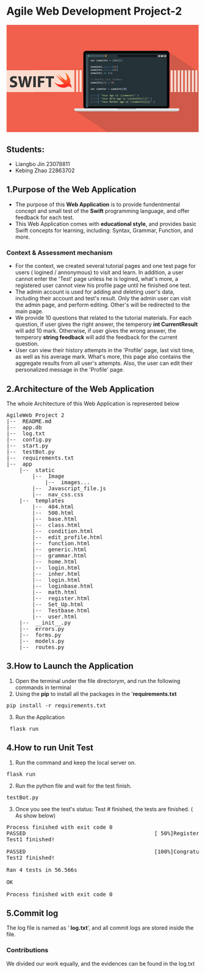 # Agile Web Development Project-2

![image info](./app/static/Image/swift_icoon.png)
## Students:
- Liangbo Jin  23078811
- Kebing Zhao  22863702

## 1.Purpose of the Web Application
- The purpose of this <b>Web Application</b> is to provide fundentmental concept and small test of the <b>Swift</b> programming 
language, and offer feedback for each test. 
- This Web Application comes with <b>educational style</b>, and provides basic Swift concepts for learning, including: Syntax, Grammar, Function, and more.   

### Context & Assessment mechanism
- For the context, we created several tutorial pages and one test page for users ( logined / annonymous) to visit and learn. In addition, a user cannot enter the 'Test' page unless he is logined, what's more, a registered user cannot view his profile page until he finished one test.
- The admin account is used for adding and deleting user's data, including their account and test's result. Only the admin user can visit the admin page, and perform editing. Other's will be redirected to the main page.
- We provide 10 questions that related to the tutorial materials. For each question, if user gives the right answer, the temperory <b>int CurrentResult</b> will add 10 mark. Otherwise, if user gives the wrong answer, the temperory <b>string feedback</b> will add the feedback for the current question.
- User can view their history attempts in the 'Profile' page, last visit time, as well as his average mark. What's more, this page also contains the aggregate results from all user's attempts. Also, the user can edit their personalized message in the 'Profile' page.




## 2.Architecture of the Web Application
The whole Architecture of this Web Application is represented below
<pre>
AgileWeb Project 2
|--  README.md
|--  app.db
|--  log.txt
|--  config.py
|--  start.py
|--  testBot.py
|--  requirements.txt
|--  app
    |--  static
        |--  Image
            |--  images...
        |--  Javascript_file.js
        |--  nav_css.css
    |--  templates
        |--  404.html
        |--  500.html
        |--  base.html
        |--  class.html
        |--  condition.html
        |--  edit_profile.html
        |--  function.html
        |--  generic.html
        |--  grammar.html
        |--  home.html
        |--  login.html
        |--  inher.html
        |--  login.html
        |--  loginbase.html
        |--  math.html
        |--  register.html
        |--  Set_Up.html
        |--  Testbase.html
        |--  user.html
    |--  __init__.py
    |--  errors.py
    |--  forms.py
    |--  models.py
    |--  routes.py
</pre>

## 3.How to Launch the Application
1. Open the terminal under the file directorym, and run the following commands in terminal
2. Using the <b>pip</b> to install all the packages in the '<b>requirements.txt</b>
<pre>pip install -r requirements.txt</pre>
3. Run the Application
<pre> flask run </pre>

## 4.How to run Unit Test
1. Run the command and keep the local server on.
<pre>flask run</pre>
2. Run the python file and wait for the test finish.
<pre>testBot.py</pre>
3. Once you see the test's status: Test # finished, the tests are finished. ( As show below)
<pre>
Process finished with exit code 0
PASSED                                        [ 50%]Register Here ! 
Test1 finished!

PASSED                                        [100%]Congratulation!!! 
Test2 finished!

Ran 4 tests in 56.566s

OK

Process finished with exit code 0
</pre>


## 5.Commit log
The log file is named as  '<b> log.txt</b>', and all commit logs are stored inside the file.

### Contributions
We divided our work equally, and the evidences can be found in the log.txt
